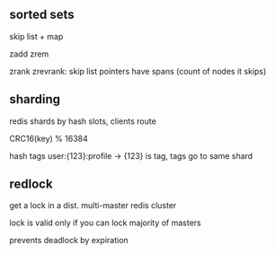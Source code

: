 ---
---
## sorted sets

skip list + map 

zadd zrem

zrank zrevrank: skip list pointers have spans (count of nodes it skips)

## sharding
redis shards by hash slots, clients route 

CRC16(key) % 16384

hash tags user:{123}:profile -> {123} is tag, tags go to same shard 


## redlock

get a lock in a dist. multi-master redis cluster 

lock is valid only if you can lock majority of masters 

prevents deadlock by expiration 



